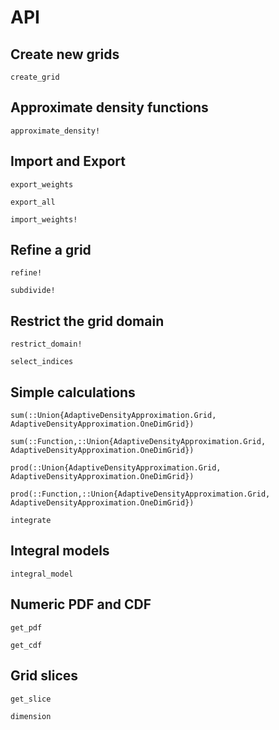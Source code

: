 # API

## Create new grids


```@docs
create_grid
```

## Approximate density functions

```@docs
approximate_density!
```


## Import and Export


```@docs
export_weights
```

```@docs
export_all
```

```@docs
import_weights!
```




## Refine a grid


```@docs 
refine!
```


```@docs
subdivide!
```


## Restrict the grid domain

```@docs
restrict_domain!
```

```@docs
select_indices
```

## Simple calculations

```@docs
sum(::Union{AdaptiveDensityApproximation.Grid, AdaptiveDensityApproximation.OneDimGrid})
```

```@docs
sum(::Function,::Union{AdaptiveDensityApproximation.Grid, AdaptiveDensityApproximation.OneDimGrid})
```

```@docs
prod(::Union{AdaptiveDensityApproximation.Grid, AdaptiveDensityApproximation.OneDimGrid})
```

```@docs
prod(::Function,::Union{AdaptiveDensityApproximation.Grid, AdaptiveDensityApproximation.OneDimGrid})
```

```@docs
integrate
```

## Integral models



```@docs
integral_model
```

## Numeric PDF and CDF

```@docs
get_pdf
```

```@docs
get_cdf
```

## Grid slices

```@docs
get_slice
```

```@docs
dimension
```
